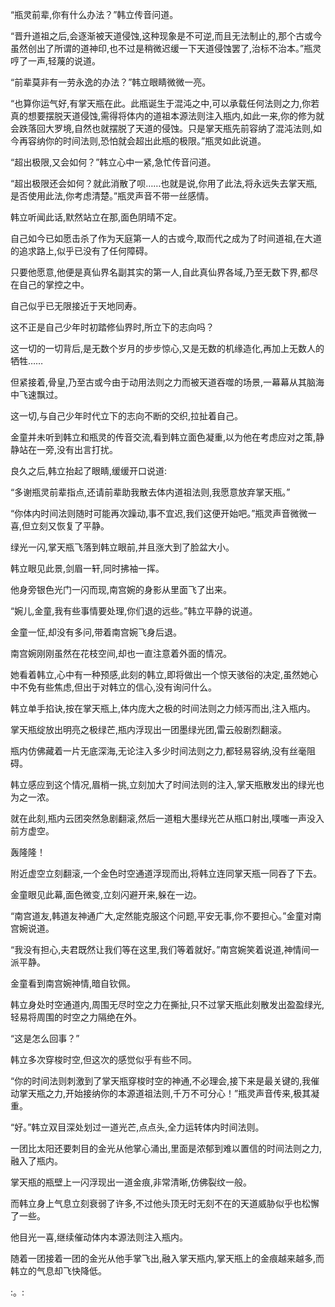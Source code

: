 
“瓶灵前辈,你有什么办法？”韩立传音问道。

“晋升道祖之后,会逐渐被天道侵蚀,这种现象是不可逆,而且无法制止的,那个古或今虽然创出了所谓的道神印,也不过是稍微迟缓一下天道侵蚀罢了,治标不治本。”瓶灵哼了一声,轻蔑的说道。

“前辈莫非有一劳永逸的办法？”韩立眼睛微微一亮。

“也算你运气好,有掌天瓶在此。此瓶诞生于混沌之中,可以承载任何法则之力,你若真的想要摆脱天道侵蚀,需得将体内的道祖本源法则注入瓶内,如此一来,你的修为就会跌落回大罗境,自然也就摆脱了天道的侵蚀。只是掌天瓶先前容纳了混沌法则,如今再容纳你的时间法则,恐怕就会超出此瓶的极限。”瓶灵如此说道。

“超出极限,又会如何？”韩立心中一紧,急忙传音问道。

“超出极限还会如何？就此消散了呗……也就是说,你用了此法,将永远失去掌天瓶,是否使用此法,你考虑清楚。”瓶灵声音不带一丝感情。

韩立听闻此话,默然站立在那,面色阴晴不定。

自己如今已如愿击杀了作为天庭第一人的古或今,取而代之成为了时间道祖,在大道的追求路上,似乎已没有了任何障碍。

只要他愿意,他便是真仙界名副其实的第一人,自此真仙界各域,乃至无数下界,都尽在自己的掌控之中。

自己似乎已无限接近于天地同寿。

这不正是自己少年时初踏修仙界时,所立下的志向吗？

这一切的一切背后,是无数个岁月的步步惊心,又是无数的机缘造化,再加上无数人的牺牲……

但紧接着,骨皇,乃至古或今由于动用法则之力而被天道吞噬的场景,一幕幕从其脑海中飞速飘过。

这一切,与自己少年时代立下的志向不断的交织,拉扯着自己。

金童并未听到韩立和瓶灵的传音交流,看到韩立面色凝重,以为他在考虑应对之策,静静站在一旁,没有出言打扰。

良久之后,韩立抬起了眼睛,缓缓开口说道:

“多谢瓶灵前辈指点,还请前辈助我散去体内道祖法则,我愿意放弃掌天瓶。”

“你体内时间法则随时可能再次躁动,事不宜迟,我们这便开始吧。”瓶灵声音微微一喜,但立刻又恢复了平静。

绿光一闪,掌天瓶飞落到韩立眼前,并且涨大到了脸盆大小。

韩立眼见此景,剑眉一轩,同时拂袖一挥。

他身旁银色光门一闪而现,南宫婉的身影从里面飞了出来。

“婉儿,金童,我有些事情要处理,你们退的远些。”韩立平静的说道。

金童一怔,却没有多问,带着南宫婉飞身后退。

南宫婉刚刚虽然在花枝空间,却也一直注意着外面的情况。

她看着韩立,心中有一种预感,此刻的韩立,即将做出一个惊天骇俗的决定,虽然她心中不免有些焦虑,但出于对韩立的信心,没有询问什么。

韩立单手掐诀,按在掌天瓶上,体内庞大之极的时间法则之力倾泻而出,注入瓶内。

掌天瓶绽放出明亮之极绿芒,瓶内浮现出一团墨绿光团,雷云般剧烈翻滚。

瓶内仿佛藏着一片无底深海,无论注入多少时间法则之力,都轻易容纳,没有丝毫阻碍。

韩立感应到这个情况,眉梢一挑,立刻加大了时间法则的注入,掌天瓶散发出的绿光也为之一浓。

就在此刻,瓶内云团突然急剧翻滚,然后一道粗大墨绿光芒从瓶口射出,噗嗤一声没入前方虚空。

轰隆隆！

附近虚空立刻翻滚,一个金色时空通道浮现而出,将韩立连同掌天瓶一同吞了下去。

金童眼见此幕,面色微变,立刻闪避开来,躲在一边。

“南宫道友,韩道友神通广大,定然能克服这个问题,平安无事,你不要担心。”金童对南宫婉说道。

“我没有担心,夫君既然让我们等在这里,我们等着就好。”南宫婉笑着说道,神情间一派平静。

金童看到南宫婉神情,暗自钦佩。

韩立身处时空通道内,周围无尽时空之力在撕扯,只不过掌天瓶此刻散发出盈盈绿光,轻易将周围的时空之力隔绝在外。

“这是怎么回事？”

韩立多次穿梭时空,但这次的感觉似乎有些不同。

“你的时间法则刺激到了掌天瓶穿梭时空的神通,不必理会,接下来是最关键的,我催动掌天瓶之力,开始接纳你的本源道祖法则,千万不可分心！”瓶灵声音传来,极其凝重。

“好。”韩立双目深处划过一道光芒,点点头,全力运转体内时间法则。

一团比太阳还要刺目的金光从他掌心涌出,里面是浓郁到难以置信的时间法则之力,融入了瓶内。

掌天瓶的瓶壁上一闪浮现出一道金痕,非常清晰,仿佛裂纹一般。

而韩立身上气息立刻衰弱了许多,不过他头顶无时无刻不在的天道威胁似乎也松懈了一些。

他目光一喜,继续催动体内本源法则注入瓶内。

随着一团接着一团的金光从他手掌飞出,融入掌天瓶内,掌天瓶上的金痕越来越多,而韩立的气息却飞快降低。

:。: